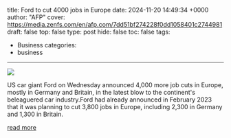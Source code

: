 title: Ford to cut 4000 jobs in Europe
date: 2024-11-20 14:49:34 +0000
author: "AFP"
cover: https://media.zenfs.com/en/afp.com/7dd51bf274228f0dd1058401c2744981
draft: false
top: false
type: post
hide: false
toc: false
tags:
  - Business
categories:
  - business
---

![](https://media.zenfs.com/en/afp.com/7dd51bf274228f0dd1058401c2744981)

US car giant Ford on Wednesday announced 4,000 more job cuts in Europe, mostly in Germany and Britain, in the latest blow to the continent's beleaguered car industry.Ford had already announced in February 2023 that it was planning to cut 3,800 jobs in Europe, including 2,300 in Germany and 1,300 in Britain.

[read more](https://finance.yahoo.com/news/ford-cut-4-000-jobs-144934997.html)
